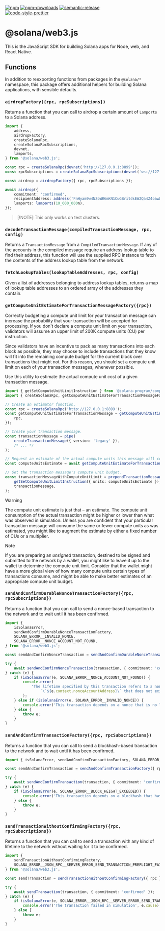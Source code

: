 [![npm][npm-image]][npm-url]
[![npm-downloads][npm-downloads-image]][npm-url]
[![semantic-release][semantic-release-image]][semantic-release-url]
<br />
[![code-style-prettier][code-style-prettier-image]][code-style-prettier-url]

[code-style-prettier-image]: https://img.shields.io/badge/code_style-prettier-ff69b4.svg?style=flat-square
[code-style-prettier-url]: https://github.com/prettier/prettier
[npm-downloads-image]: https://img.shields.io/npm/dm/@solana/web3.js/rc.svg?style=flat
[npm-image]: https://img.shields.io/npm/v/@solana/web3.js/rc.svg?style=flat
[npm-url]: https://www.npmjs.com/package/@solana/web3.js/v/rc
[semantic-release-image]: https://img.shields.io/badge/%20%20%F0%9F%93%A6%F0%9F%9A%80-semantic--release-e10079.svg
[semantic-release-url]: https://github.com/semantic-release/semantic-release

# @solana/web3.js

This is the JavaScript SDK for building Solana apps for Node, web, and React Native.

## Functions

In addition to reexporting functions from packages in the `@solana/*` namespace, this package offers additional helpers for building Solana applications, with sensible defaults.

### `airdropFactory({rpc, rpcSubscriptions})`

Returns a function that you can call to airdrop a certain amount of `Lamports` to a Solana address.

```ts
import {
    address,
    airdropFactory,
    createSolanaRpc,
    createSolanaRpcSubscriptions,
    devnet,
    lamports,
} from '@solana/web3.js';

const rpc = createSolanaRpc(devnet('http://127.0.0.1:8899'));
const rpcSubscriptions = createSolanaRpcSubscriptions(devnet('ws://127.0.0.1:8900'));

const airdrop = airdropFactory({ rpc, rpcSubscriptions });

await airdrop({
    commitment: 'confirmed',
    recipientAddress: address('FnHyam9w4NZoWR6mKN1CuGBritdsEWZQa4Z4oawLZGxa'),
    lamports: lamports(10_000_000n),
});
```

> [!NOTE] This only works on test clusters.

### `decodeTransactionMessage(compiledTransactionMessage, rpc, config)`

Returns a `TransactionMessage` from a `CompiledTransactionMessage`. If any of the accounts in the compiled message require an address lookup table to find their address, this function will use the supplied RPC instance to fetch the contents of the address lookup table from the network.

### `fetchLookupTables(lookupTableAddresses, rpc, config)`

Given a list of addresses belonging to address lookup tables, returns a map of lookup table addresses to an ordered array of the addresses they contain.

### `getComputeUnitEstimateForTransactionMessageFactory({rpc})`

Correctly budgeting a compute unit limit for your transaction message can increase the probability that your transaction will be accepted for processing. If you don't declare a compute unit limit on your transaction, validators will assume an upper limit of 200K compute units (CU) per instruction.

Since validators have an incentive to pack as many transactions into each block as possible, they may choose to include transactions that they know will fit into the remaining compute budget for the current block over transactions that might not. For this reason, you should set a compute unit limit on each of your transaction messages, whenever possible.

Use this utility to estimate the actual compute unit cost of a given transaction message.

```ts
import { getSetComputeUnitLimitInstruction } from '@solana-program/compute-budget';
import { createSolanaRpc, getComputeUnitEstimateForTransactionMessageFactory, pipe } from '@solana/web3.js';

// Create an estimator function.
const rpc = createSolanaRpc('http://127.0.0.1:8899');
const getComputeUnitEstimateForTransactionMessage = getComputeUnitEstimateForTransactionMessageFactory({
    rpc,
});

// Create your transaction message.
const transactionMessage = pipe(
    createTransactionMessage({ version: 'legacy' }),
    /* ... */
);

// Request an estimate of the actual compute units this message will consume.
const computeUnitsEstimate = await getComputeUnitEstimateForTransactionMessage(transactionMessage);

// Set the transaction message's compute unit budget.
const transactionMessageWithComputeUnitLimit = prependTransactionMessageInstruction(
    getSetComputeUnitLimitInstruction({ units: computeUnitsEstimate }),
    transactionMessage,
);
```

> [!WARNING]
> The compute unit estimate is just that &ndash; an estimate. The compute unit consumption of the actual transaction might be higher or lower than what was observed in simulation. Unless you are confident that your particular transaction message will consume the same or fewer compute units as was estimated, you might like to augment the estimate by either a fixed number of CUs or a multiplier.

> [!NOTE]
> If you are preparing an _unsigned_ transaction, destined to be signed and submitted to the network by a wallet, you might like to leave it up to the wallet to determine the compute unit limit. Consider that the wallet might have a more global view of how many compute units certain types of transactions consume, and might be able to make better estimates of an appropriate compute unit budget.

### `sendAndConfirmDurableNonceTransactionFactory({rpc, rpcSubscriptions})`

Returns a function that you can call to send a nonce-based transaction to the network and to wait until it has been confirmed.

```ts
import {
    isSolanaError,
    sendAndConfirmDurableNonceTransactionFactory,
    SOLANA_ERROR__INVALID_NONCE,
    SOLANA_ERROR__NONCE_ACCOUNT_NOT_FOUND,
} from '@solana/web3.js';

const sendAndConfirmNonceTransaction = sendAndConfirmDurableNonceTransactionFactory({ rpc, rpcSubscriptions });

try {
    await sendAndConfirmNonceTransaction(transaction, { commitment: 'confirmed' });
} catch (e) {
    if (isSolanaError(e, SOLANA_ERROR__NONCE_ACCOUNT_NOT_FOUND)) {
        console.error(
            'The lifetime specified by this transaction refers to a nonce account ' +
                `\`${e.context.nonceAccountAddress}\` that does not exist`,
        );
    } else if (isSolanaError(e, SOLANA_ERROR__INVALID_NONCE)) {
        console.error('This transaction depends on a nonce that is no longer valid');
    } else {
        throw e;
    }
}
```

### `sendAndConfirmTransactionFactory({rpc, rpcSubscriptions})`

Returns a function that you can call to send a blockhash-based transaction to the network and to wait until it has been confirmed.

```ts
import { isSolanaError, sendAndConfirmTransactionFactory, SOLANA_ERROR__BLOCK_HEIGHT_EXCEEDED } from '@solana/web3.js';

const sendAndConfirmTransaction = sendAndConfirmTransactionFactory({ rpc, rpcSubscriptions });

try {
    await sendAndConfirmTransaction(transaction, { commitment: 'confirmed' });
} catch (e) {
    if (isSolanaError(e, SOLANA_ERROR__BLOCK_HEIGHT_EXCEEDED)) {
        console.error('This transaction depends on a blockhash that has expired');
    } else {
        throw e;
    }
}
```

### `sendTransactionWithoutConfirmingFactory({rpc, rpcSubscriptions})`

Returns a function that you can call to send a transaction with any kind of lifetime to the network without waiting for it to be confirmed.

```ts
import {
    sendTransactionWithoutConfirmingFactory,
    SOLANA_ERROR__JSON_RPC__SERVER_ERROR_SEND_TRANSACTION_PREFLIGHT_FAILURE,
} from '@solana/web3.js';

const sendTransaction = sendTransactionWithoutConfirmingFactory({ rpc });

try {
    await sendTransaction(transaction, { commitment: 'confirmed' });
} catch (e) {
    if (isSolanaError(e, SOLANA_ERROR__JSON_RPC__SERVER_ERROR_SEND_TRANSACTION_PREFLIGHT_FAILURE)) {
        console.error('The transaction failed in simulation', e.cause);
    } else {
        throw e;
    }
}
```
